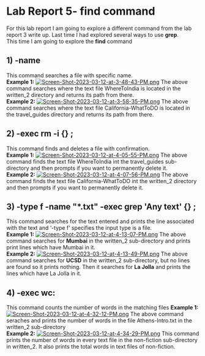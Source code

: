 # Lab Report 5- find command
For this lab report I am going to explore a different command from the lab report 3 write up. Last time I had explored several ways to use **grep**.\
This time I am going to explore the **find** command
## 1) -name 
This command searches a file with specific name.\
**Example 1:**
[![Screen-Shot-2023-03-12-at-3-48-43-PM.png](https://i.postimg.cc/pLxSmDH3/Screen-Shot-2023-03-12-at-3-48-43-PM.png)](https://postimg.cc/F7Wpqk1x)
The above command searches where the text file WhereToIndia is located in the written_2 directory and returns its path from there.\
**Example 2:**
[![Screen-Shot-2023-03-12-at-3-58-35-PM.png](https://i.postimg.cc/28J6mSNq/Screen-Shot-2023-03-12-at-3-58-35-PM.png)](https://postimg.cc/GHFrxr2r)
The above command searches where the text file California-WhatToDO is located in the travel_guides directory and returns its path from there.
## 2)  -exec rm -i {} \; 
This command finds and deletes a file with confirmation.\
**Example 1:**
[![Screen-Shot-2023-03-12-at-4-05-55-PM.png](https://i.postimg.cc/tCg5w29q/Screen-Shot-2023-03-12-at-4-05-55-PM.png)](https://postimg.cc/NLWmr8yS)
The above command finds the text file WhereToIndia int the travel_guides sub-directory and then prompts if you want to permanently delete it.\
**Example 2:**
[![Screen-Shot-2023-03-12-at-4-07-56-PM.png](https://i.postimg.cc/8CgLpHgr/Screen-Shot-2023-03-12-at-4-07-56-PM.png)](https://postimg.cc/FYGYG0R9)
The above command finds the text file California-WhatToDO int the written_2 directory and then prompts if you want to permanently delete it.
## 3)  -type f -name "*.txt" -exec grep 'Any text'  {} \;
This command searches for the text entered and prints the line associated with the text  and ‘-type f’ specifies the input type is a file. \
**Example 1:**
[![Screen-Shot-2023-03-12-at-4-13-07-PM.png](https://i.postimg.cc/qMfKXwgD/Screen-Shot-2023-03-12-at-4-13-07-PM.png)](https://postimg.cc/qgLgp8s2)
The above command searches for **Mumbai** in the written_2 sub-directory and prints  print lines which have Mumbai in it.\
**Example 2:**
[![Screen-Shot-2023-03-12-at-4-13-49-PM.png](https://i.postimg.cc/kMWG9mXw/Screen-Shot-2023-03-12-at-4-13-49-PM.png)](https://postimg.cc/V5LmB2tb)
The above command searches for **UCSD** in the written_2 sub-directory, but no lines are found so it prints nothing. Then it searches for **La Jolla** and prints the lines which have La Jolla in it.
## 4) -exec wc:
This command counts the number of words in the matching files
**Example 1:**
[![Screen-Shot-2023-03-12-at-4-32-12-PM.png](https://i.postimg.cc/mk6Bj8yX/Screen-Shot-2023-03-12-at-4-32-12-PM.png)](https://postimg.cc/5QvhN5GL)
The above command seraches and prints the number of words in the file Athens-Intro.txt in the written_2 sub-directory\
**Example 2:**
[![Screen-Shot-2023-03-12-at-4-34-29-PM.png](https://i.postimg.cc/KjCC4VN2/Screen-Shot-2023-03-12-at-4-34-29-PM.png)](https://postimg.cc/5QqsRsT7)
This command prints the number of words in every text file in the non-fiction sub-directory in written_2. It also prints the total words in text files of non-fiction.
